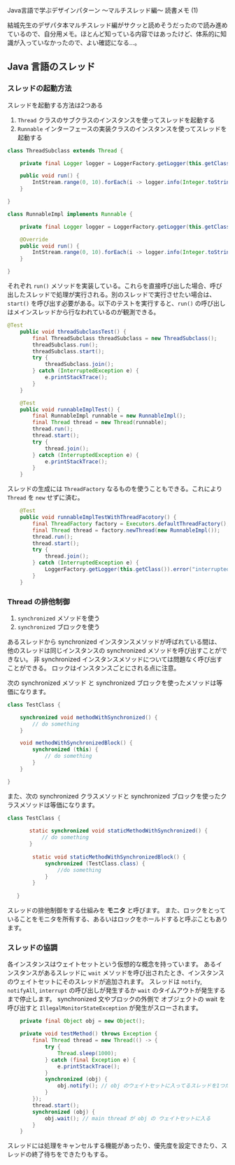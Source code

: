 Java言語で学ぶデザインパターン 〜マルチスレッド編〜 読書メモ (1)

結城先生のデザパタ本マルチスレッド編がサクッと読めそうだったので読み進めているので、自分用メモ。ほとんど知っている内容ではあったけど、体系的に知識が入っていなかったので、よい確認になる...。

## Java 言語のスレッド
### スレッドの起動方法

スレッドを起動する方法は2つある
 
1. `Thread` クラスのサブクラスのインスタンスを使ってスレッドを起動する
2. `Runnable` インターフェースの実装クラスのインスタンスを使ってスレッドを起動する


```java
class ThreadSubclass extends Thread {

    private final Logger logger = LoggerFactory.getLogger(this.getClass());

    public void run() {
        IntStream.range(0, 10).forEach(i -> logger.info(Integer.toString(i)));
    }

}

class RunnableImpl implements Runnable {

    private final Logger logger = LoggerFactory.getLogger(this.getClass());

    @Override
    public void run() {
        IntStream.range(0, 10).forEach(i -> logger.info(Integer.toString(i)));
    }

}
```

それぞれ `run()` メソッドを実装している。これらを直接呼び出した場合、呼び出したスレッドで処理が実行される。別のスレッドで実行させたい場合は、`start()` を呼び出す必要がある。以下のテストを実行すると、`run()` の呼び出しはメインスレッドから行なわれているのが観測できる。

```java
@Test
    public void threadSubclassTest() {
        final ThreadSubclass threadSubclass = new ThreadSubclass();
        threadSubclass.run();
        threadSubclass.start();
        try {
            threadSubclass.join();
        } catch (InterruptedException e) {
            e.printStackTrace();
        }
    }

    @Test
    public void runnableImplTest() {
        final RunnableImpl runnable = new RunnableImpl();
        final Thread thread = new Thread(runnable);
        thread.run();
        thread.start();
        try {
            thread.join();
        } catch (InterruptedException e) {
            e.printStackTrace();
        }
    }
```

スレッドの生成には `ThreadFactory` なるものを使うこともできる。これにより `Thread` を `new` せずに済む。

```java
    @Test
    public void runnableImplTestWithThreadFacotory() {
        final ThreadFactory factory = Executors.defaultThreadFactory();
        final Thread thread = factory.newThread(new RunnableImpl());
        thread.run();
        thread.start();
        try {
            thread.join();
        } catch (InterruptedException e) {
            LoggerFactory.getLogger(this.getClass()).error("interrupted", e);
        }
    }
```

### Thread の排他制御

1. `synchronized` メソッドを使う
2. `synchronized` ブロックを使う

あるスレッドから synchronized インスタンスメソッドが呼ばれている間は、
他のスレッドは同じインスタンスの synchronized メソッドを呼び出すことができない。
非 synchronized インスタンスメソッドについては問題なく呼び出すことができる。
ロックはインスタンスごとにされる点に注意。

次の synchronized メソッド と synchronized ブロックを使ったメソッドは等価になります。

```java
class TestClass {

    synchronized void methodWithSynchronized() {
        // do something
    }

    void methodWithSynchronizedBlock() {
        synchronized (this) {
            // do something
        }
    }

}
```

また、次の synchronized クラスメソッドと synchronized ブロックを使ったクラスメソッドは等価になります。

```java
class TestClass {
   
       static synchronized void staticMethodWithSynchronized() {
           // do something
       }
   
        static void staticMethodWithSynchronizedBlock() {
            synchronized (TestClass.class) {
                //do something
            }
        }
   
   }
```

スレッドの排他制御をする仕組みを **モニタ** と呼びます。
また、ロックをとっていることをモニタを所有する、あるいはロックをホールドすると呼ぶこともあります。

### スレッドの協調

各インスタンスはウェイトセットという仮想的な概念を持っています。
あるインスタンスがあるスレッドに `wait` メソッドを呼び出されたとき、インスタンスのウェイトセットにそのスレッドが追加されます。
スレッドは `notify`, `notifyAll`, `interrupt` の呼び出しが発生するか `wait` のタイムアウトが発生するまで停止します。
synchronized 文やブロックの外側で オブジェクトの wait を呼び出すと `IllegalMonitorStateException` が発生がスローされます。

```java
    private final Object obj = new Object();

    private void testMethod() throws Exception {
        final Thread thread = new Thread(() -> {
            try {
                Thread.sleep(1000);
            } catch (final Exception e) {
                e.printStackTrace();
            }
            synchronized (obj) {
                obj.notify(); // obj のウェイトセットに入ってるスレッドを1つだけ起こす
            }
        });
        thread.start();
        synchronized (obj) {
            obj.wait(); // main thread が obj の ウェイトセットに入る
        }
    }
```

スレッドには処理をキャンセルする機能があったり、優先度を設定できたり、スレッドの終了待ちをできたりもする。
